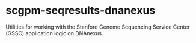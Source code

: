 # scgpm-seqresults-dnanexus
Utilities for working with the Stanford Genome Sequencing Service Center (GSSC) application logic on DNAnexus.
